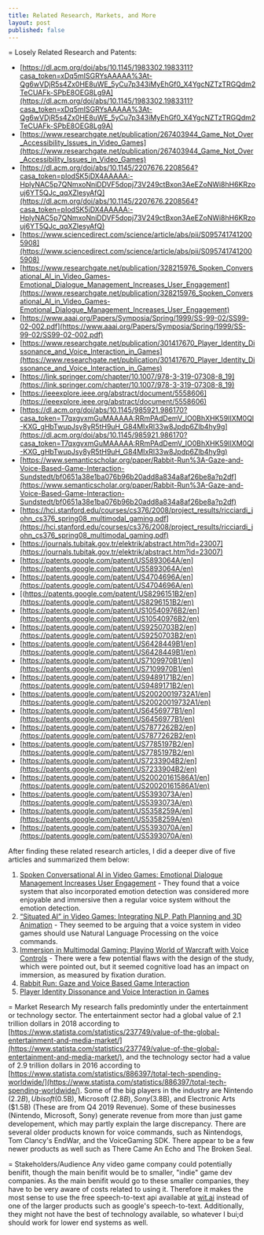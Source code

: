 ```yaml
---
title: Related Research, Markets, and More
layout: post
published: false
---
```

= Losely Related Research and Patents:
- [https://dl.acm.org/doi/abs/10.1145/1983302.1983311?casa_token=xDq5mISGRYsAAAAA%3At-Qg6wVDjR5s4Zx0HE8uWE_5yCu7p343iMyEhGf0_X4YgcNZTzTRGQdm2TeCUAFk-SPbE8OEG8Lg9A](https://dl.acm.org/doi/abs/10.1145/1983302.1983311?casa_token=xDq5mISGRYsAAAAA%3At-Qg6wVDjR5s4Zx0HE8uWE_5yCu7p343iMyEhGf0_X4YgcNZTzTRGQdm2TeCUAFk-SPbE8OEG8Lg9A)
- [https://www.researchgate.net/publication/267403944_Game_Not_Over_Accessibility_Issues_in_Video_Games](https://www.researchgate.net/publication/267403944_Game_Not_Over_Accessibility_Issues_in_Video_Games)
- [https://dl.acm.org/doi/abs/10.1145/2207676.2208564?casa_token=pIodSK5jDX4AAAAA:-HplyNAC5p7QNmxoNniDDVF5dopj73V249ctBxon3AeEZoNWi8hH6KRzouj6YT5QJc_qqXZlesyAfQ](https://dl.acm.org/doi/abs/10.1145/2207676.2208564?casa_token=pIodSK5jDX4AAAAA:-HplyNAC5p7QNmxoNniDDVF5dopj73V249ctBxon3AeEZoNWi8hH6KRzouj6YT5QJc_qqXZlesyAfQ)
- [https://www.sciencedirect.com/science/article/abs/pii/S0957417412005908](https://www.sciencedirect.com/science/article/abs/pii/S0957417412005908)
- [https://www.researchgate.net/publication/328215976_Spoken_Conversational_AI_in_Video_Games-Emotional_Dialogue_Management_Increases_User_Engagement](https://www.researchgate.net/publication/328215976_Spoken_Conversational_AI_in_Video_Games-Emotional_Dialogue_Management_Increases_User_Engagement)
- [https://www.aaai.org/Papers/Symposia/Spring/1999/SS-99-02/SS99-02-002.pdf](https://www.aaai.org/Papers/Symposia/Spring/1999/SS-99-02/SS99-02-002.pdf)
- [https://www.researchgate.net/publication/301417670_Player_Identity_Dissonance_and_Voice_Interaction_in_Games](https://www.researchgate.net/publication/301417670_Player_Identity_Dissonance_and_Voice_Interaction_in_Games)
- [https://link.springer.com/chapter/10.1007/978-3-319-07308-8_19](https://link.springer.com/chapter/10.1007/978-3-319-07308-8_19)
- [https://ieeexplore.ieee.org/abstract/document/5558606](https://ieeexplore.ieee.org/abstract/document/5558606)
- [https://dl.acm.org/doi/abs/10.1145/985921.986170?casa_token=T7qxgvxmGuMAAAAA:RRmPAdDemV_IO0BhXHK59IIXM0Ql-KXG_gHbTwupJsy8yR5tH9uH_G84MIxRl33w8Jpdp6Zlb4hy9g](https://dl.acm.org/doi/abs/10.1145/985921.986170?casa_token=T7qxgvxmGuMAAAAA:RRmPAdDemV_IO0BhXHK59IIXM0Ql-KXG_gHbTwupJsy8yR5tH9uH_G84MIxRl33w8Jpdp6Zlb4hy9g)
- [https://www.semanticscholar.org/paper/Rabbit-Run%3A-Gaze-and-Voice-Based-Game-Interaction-Sundstedt/bf0651a38e1ba076b96b20add8a834a8af26be8a?p2df](https://www.semanticscholar.org/paper/Rabbit-Run%3A-Gaze-and-Voice-Based-Game-Interaction-Sundstedt/bf0651a38e1ba076b96b20add8a834a8af26be8a?p2df)
- [https://hci.stanford.edu/courses/cs376/2008/project_results/ricciardi_john_cs376_spring08_multimodal_gaming.pdf](https://hci.stanford.edu/courses/cs376/2008/project_results/ricciardi_john_cs376_spring08_multimodal_gaming.pdf)
- [https://journals.tubitak.gov.tr/elektrik/abstract.htm?id=23007](https://journals.tubitak.gov.tr/elektrik/abstract.htm?id=23007)
- [https://patents.google.com/patent/US5893064A/en](https://patents.google.com/patent/US5893064A/en)
- [https://patents.google.com/patent/US4704696A/en](https://patents.google.com/patent/US4704696A/en)
- [(https://patents.google.com/patent/US8296151B2/en](https://patents.google.com/patent/US8296151B2/en)
- [https://patents.google.com/patent/US10540976B2/en](https://patents.google.com/patent/US10540976B2/en)
- [https://patents.google.com/patent/US9250703B2/en](https://patents.google.com/patent/US9250703B2/en)
- [https://patents.google.com/patent/US6428449B1/en](https://patents.google.com/patent/US6428449B1/en)
- [https://patents.google.com/patent/US7109970B1/en](https://patents.google.com/patent/US7109970B1/en)
- [https://patents.google.com/patent/US9489171B2/en](https://patents.google.com/patent/US9489171B2/en)
- [https://patents.google.com/patent/US20020019732A1/en](https://patents.google.com/patent/US20020019732A1/en)
- [https://patents.google.com/patent/US6456977B1/en](https://patents.google.com/patent/US6456977B1/en)
- [https://patents.google.com/patent/US7877262B2/en](https://patents.google.com/patent/US7877262B2/en)
- [https://patents.google.com/patent/US7785197B2/en](https://patents.google.com/patent/US7785197B2/en)
- [https://patents.google.com/patent/US7233904B2/en](https://patents.google.com/patent/US7233904B2/en)
- [https://patents.google.com/patent/US20020161586A1/en](https://patents.google.com/patent/US20020161586A1/en)
- [https://patents.google.com/patent/US5393073A/en](https://patents.google.com/patent/US5393073A/en)
- [https://patents.google.com/patent/US5358259A/en](https://patents.google.com/patent/US5358259A/en)
- [https://patents.google.com/patent/US5393070A/en](https://patents.google.com/patent/US5393070A/en)

After finding these related research articles, I did a deeper dive of five articles and summarized them below:
1. [Spoken Conversational AI in Video Games: Emotional Dialogue Management Increases User Engagement](https://www.researchgate.net/publication/328215976_Spoken_Conversational_AI_in_Video_Games-Emotional_Dialogue_Management_Increases_User_Engagement) - They found that a voice system that also incorporated emotion detection was considered more enjoyable and immersive then a regular voice system without the emotion detection.
2. [“Situated AI” in Video Games: Integrating NLP, Path Planning and 3D Animation](https://www.aaai.org/Papers/Symposia/Spring/1999/SS-99-02/SS99-02-002.pdf) - They seemed to be arguing that a voice system in video games should use Natural Language Processing on the voice commands.
3. [Immersion in Multimodal Gaming: Playing World of Warcraft with Voice Controls](https://hci.stanford.edu/courses/cs376/2008/project_results/ricciardi_john_cs376_spring08_multimodal_gaming.pdf) - There were a few potential flaws with the design of the study, which were pointed out, but it seemed cognitive load has an impact on immersion, as measured by fixation duration.
4. [Rabbit Run: Gaze and Voice Based Game Interaction](https://www.semanticscholar.org/paper/Rabbit-Run%3A-Gaze-and-Voice-Based-Game-Interaction-Sundstedt/bf0651a38e1ba076b96b20add8a834a8af26be8a?p2df)
5. [Player Identity Dissonance and Voice Interaction in Games](https://www.researchgate.net/publication/301417670_Player_Identity_Dissonance_and_Voice_Interaction_in_Games)

= Market Research
My research falls predomintly under the entertainment or technology sector. The entertainment sector had a global value of 2.1 trillion dollars in 2018 according to [https://www.statista.com/statistics/237749/value-of-the-global-entertainment-and-media-market/](https://www.statista.com/statistics/237749/value-of-the-global-entertainment-and-media-market/), and the technology sector had a value of 2.9 trillion dollars in 2016 according to [https://www.statista.com/statistics/886397/total-tech-spending-worldwide/](https://www.statista.com/statistics/886397/total-tech-spending-worldwide/). Some of the big players in the industry are Nintendo ($2.2B), Ubisoft ($0.5B), Microsoft ($2.8B), Sony ($3.8B), and Electronic Arts ($1.5B) (These are from Q4 2019 Revenue). Some of these businesses (Nintendo, Microsoft, Sony) generate revenue from more than just game developement, which may partly explain the large discrepancy. There are several older products known for voice commands, such as Nintendogs, Tom Clancy's EndWar, and the VoiceGaming SDK. There appear to be a few newer products as well such as There Came An Echo and The Broken Seal.

= Stakeholders/Audience
Any video game company could potentially benifit, though the main benifit would be to smaller, "indie" game dev companies. As the main benifit would go to these smaller companies, they have to be very aware of costs related to using it. Therefore it makes the most sense to use the free speech-to-text api available at [wit.ai](https://wit.ai) instead of one of the larger products such  as google's speech-to-text. Additionally, they might not have the best of technology available, so whatever I bui;d should work for lower end systems as well.
